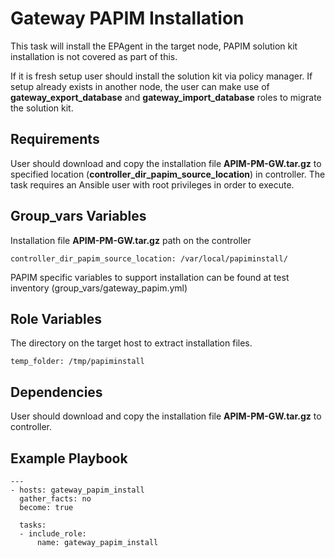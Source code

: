 Gateway PAPIM Installation
=========

This task will install the EPAgent in the target node, PAPIM solution kit installation is not covered as part of this.

If it is fresh setup user should install the solution kit via policy manager.
If setup already exists in another node, the user can make use of **gateway_export_database** and **gateway_import_database** roles to migrate the solution kit.


Requirements
------------

User should download and copy the installation file **APIM-PM-GW.tar.gz** to specified location (**controller_dir_papim_source_location**) in controller.
The task requires an Ansible user with root privileges in order to execute.

Group_vars Variables
--------------

Installation file **APIM-PM-GW.tar.gz** path on the controller
```
controller_dir_papim_source_location: /var/local/papiminstall/
```
PAPIM specific variables to support installation can be found at test inventory (group_vars/gateway_papim.yml)

Role Variables
--------------
  
The directory on the target host to extract installation files.
```
temp_folder: /tmp/papiminstall
```

Dependencies
------------
User should download and copy the installation file **APIM-PM-GW.tar.gz** to controller.

Example Playbook
----------------
```
---
- hosts: gateway_papim_install
  gather_facts: no
  become: true
                            
  tasks:
  - include_role:
      name: gateway_papim_install 
```

